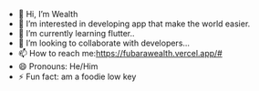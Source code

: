 - 👋 Hi, I’m Wealth
- 👀 I’m interested in developing app that make the world easier.
- 🌱 I’m currently learning flutter..
- 💞️ I’m looking to collaborate with developers...
- 📫 How to reach me:https://fubarawealth.vercel.app/#
- 😄 Pronouns: He/Him
- ⚡ Fun fact: am a foodie low key 

<!---
Wealth08/Wealth08 is a ✨ special ✨ repository because its `README.md` (this file) appears on your GitHub profile.
You can click the Preview link to take a look at your changes.
--->
